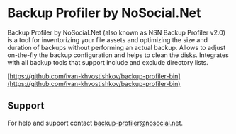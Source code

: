 # Backup Profiler by NoSocial.Net

Backup Profiler by NoSocial.Net (also known as NSN Backup Profiler v2.0) is a tool for inventorizing your file assets and optimizing the size and duration of backups without performing an actual backup. Allows to adjust on-the-fly the backup configuration and helps to clean the disks. Integrates with all backup tools that support include and exclude directory lists.

[https://github.com/ivan-khvostishkov/backup-profiler-bin](https://github.com/ivan-khvostishkov/backup-profiler-bin)

## Support
For help and support contact [backup-profiler@nosocial.net](mailto:backup-profiler@nosocial.net).
